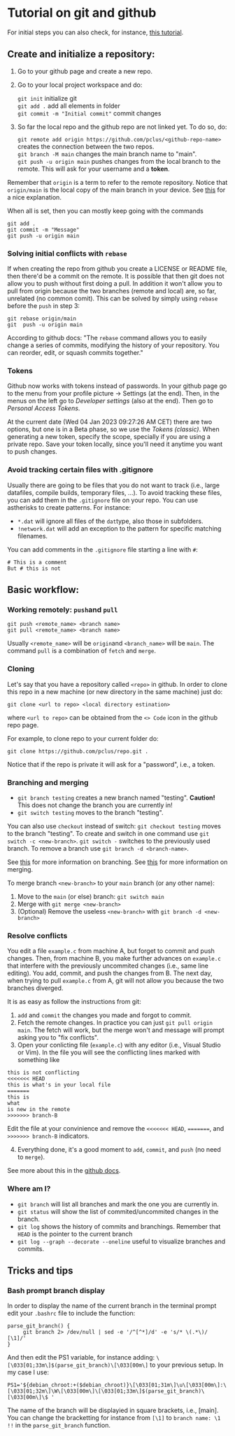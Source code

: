 # Tutorial on git and github

For initial steps you can also check, for instance, [this tutorial](https://www.freecodecamp.org/news/git-and-github-for-beginners/).


## Create and initialize a repository:

1. Go to your github page and create a new repo.
2. Go to your local project workspace and do:

   `git init` initialize git  
   `git add .` add all elements in folder  
   `git commit -m "Initial commit"` commit changes  

3. So far the local repo and the github repo are not linked yet.
To do so, do:

   `git remote add origin https://github.com/pclus/<github-repo-name>` creates the connection between the two repos.  
   `git branch -M main` changes the main branch name to "main".  
   `git push -u origin main` pushes changes from the local branch to the remote. This will ask for your username and a **token**.

Remember that `origin` is a term to refer to the remote repository.
Notice that `origin/main` is the local copy of the main branch in your device.
See [this](https://stackoverflow.com/questions/18137175/in-git-what-is-the-difference-between-origin-master-vs-origin-master) for a nice explanation.

When all is set, then you can mostly keep going with the commands

```
git add .
git commit -m "Message"
git push -u origin main
```

### Solving initial conflicts with `rebase`

If when creating the repo from github you create a LICENSE or README file,
then there'd be a commit on the remote. It is possible that then git does not allow you to push
without first doing a pull. In addition it won't allow you to pull from origin because
the two branches (remote and local) are, so far, unrelated (no common comit).
This can be solved by simply using `rebase` before the `push` in step 3:

```
git rebase origin/main
git  push -u origin main
```

According to github docs: "The `rebase` command allows you to easily change a series of commits, modifying the history of your repository.
You can reorder, edit, or squash commits together."

### Tokens

Github now works with tokens instead of passwords.
In your github page go to the menu from your profile picture -> Settings (at the end).
Then, in the menus on the left go to *Developer settings* (also at the end).
Then go to *Personal Access Tokens*.

At the current date (Wed 04 Jan 2023 09:27:26 AM CET) there are two options, but one
is in a Beta phase, so we use the *Tokens (classic)*.
When generating a new token, specify the scope, specially if you are using a private repo.
Save your token locally, since you'll need it anytime you want to push changes.


### Avoid tracking certain files with .gitignore

Usually there are going to be files that you do not want to track (i.e., large datafiles, compile builds, temporary files, ...).
To avoid tracking these files, you can add them in the `.gitignore` file on your repo.
You can use astherisks to create patterns. For instance:

- `*.dat` will ignore all files of the `dat`type, also those in subfolders.
- `!network.dat` will add an exception to the pattern for specific matching filenames.

You can add comments in the `.gitignore` file starting a line with `#`:

```
# This is a comment
But # this is not 
```

## Basic workflow:

### Working remotely: `push`and `pull`

```
git push <remote_name> <branch name>
git pull <remote_name> <branch name>
```

Usually `<remote_name>` will be `origin`and `<branch_name>` will be `main`.
The command `pull` is a combination of `fetch` and `merge`.

### Cloning

Let's say that you have a repository called `<repo>` in github.
In order to clone this repo in a new machine (or new directory in the same machine)
just do:

```
git clone <url to repo> <local directory estination>
```
where `<url to repo>` can be obtained from the `<> Code` icon in the github repo page.

For example, to clone repo to your current folder do:

```
git clone https://github.com/pclus/repo.git .
```

Notice that if the repo is private it will ask for a "password", i.e., a token.

### Branching and merging

- `git branch testing̣` creates a new branch named "testing". **Caution!** This does not change the branch you are currently in!
- `git switch testing` moves to the branch "testing".

You can also use `checkout` instead of switch: `git checkout testing` moves to the branch "testing".
To create and switch in one command use `git switch -c <new-branch>`.
`git switch -` switches to the previously used branch.
To remove a branch use `git branch -d <branch-name>`.

See [this](https://git-scm.com/book/en/v2/Git-Branching-Branches-in-a-Nutshell) for more information on branching.
See [this](https://git-scm.com/book/en/v2/Git-Branching-Basic-Branching-and-Merging) for more information on merging.

To merge branch `<new-branch>` to your `main` branch (or any other name):

1. Move to the `main` (or else) branch: `git switch main`
2. Merge with `git merge <new-branch>`
3. (Optional) Remove the useless `<new-branch>` with `git branch -d <new-branch>`

### Resolve conflicts

You edit a file `example.c` from machine A, but forget to commit and push changes.
Then, from machine B, you make further advances on `example.c` that interfere with the previously uncommited changes (i.e., same line editing). 
You add, commit, and push the changes from B.
The next day, when trying to pull `example.c` from A, git will not allow you because the two branches diverged.

It is as easy as follow the instructions from git:

1. `add` and `commit` the changes you made and forgot to commit.
2. Fetch the remote changes. In practice you can just `git pull origin main`. 
The fetch will work, but the merge won't and message will prompt asking you to "fix conflicts".
3. Open your conlicting file (`example.c`) with any editor (i.e., Visual Studio or Vim).
In the file you will see the conflicting lines marked with something like

```
this is not conflicting
<<<<<<< HEAD
this is what's in your local file 
=======
this is 
what
is new in the remote
>>>>>>> branch-B 
```
Edit the file at your convinience and remove the `<<<<<<< HEAD`, `=======`, and `>>>>>>> branch-B` indicators.

4. Everything done, it's a good moment to `add`, `commit`, and `push` (no need to `merge`).

See more about this in the [github docs](https://docs.github.com/en/pull-requests/collaborating-with-pull-requests/addressing-merge-conflicts/resolving-a-merge-conflict-using-the-command-line).

### Where am I?

- `git branch` will list all branches and mark the one you are currently in.
- `git status` will show the list of commited/uncommited changes in the branch.
- `git log` shows the history of commits and branchings. Remember that `HEAD` is the pointer to the current branch
- `git log --graph --decorate --oneline` useful to visualize branches and commits. 

## Tricks and tips

### Bash prompt branch display

In order to display the name of the current branch in the terminal prompt edit your `.bashrc` file
to include the function:

```
parse_git_branch() {
     git branch 2> /dev/null | sed -e '/^[^*]/d' -e 's/* \(.*\)/ [\1]/'
}
```
And then edit the PS1 variable, for instance adding: `\[\033[01;33m\]$(parse_git_branch)\[\033[00m\]` to your previous setup.
In my case I use:

```
PS1='${debian_chroot:+($debian_chroot)}\[\033[01;31m\]\u\[\033[00m\]:\[\033[01;32m\]\W\[\033[00m\]\[\033[01;33m\]$(parse_git_branch)\[\033[00m\]\$ '
```

The name of the branch will be displayied in square brackets, i.e.,  [main].
You can change the bracketting for instance from `[\1]` to `branch name: \1 !!` in the `parse_git_branch` function.
